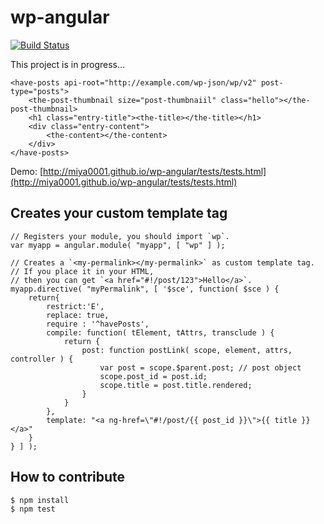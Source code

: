 # wp-angular

[![Build Status](https://travis-ci.org/miya0001/wp-angular.svg?branch=master)](https://travis-ci.org/miya0001/wp-angular)

This project is in progress...

```
<have-posts api-root="http://example.com/wp-json/wp/v2" post-type="posts">
	<the-post-thumbnail size="post-thumbnaiil" class="hello"></the-post-thumbnail>
	<h1 class="entry-title"><the-title></the-title></h1>
	<div class="entry-content">
		<the-content></the-content>
	</div>
</have-posts>
```

Demo: [http://miya0001.github.io/wp-angular/tests/tests.html](http://miya0001.github.io/wp-angular/tests/tests.html)

## Creates your custom template tag

```
// Registers your module, you should import `wp`.
var myapp = angular.module( "myapp", [ "wp" ] );

// Creates a `<my-permalink></my-permalink>` as custom template tag.
// If you place it in your HTML,
// then you can get `<a href="#!/post/123">Hello</a>`.
myapp.directive( "myPermalink", [ '$sce', function( $sce ) {
	return{
		restrict:'E',
		replace: true,
		require : '^havePosts',
		compile: function( tElement, tAttrs, transclude ) {
			return {
				post: function postLink( scope, element, attrs, controller ) {
					var post = scope.$parent.post; // post object
					scope.post_id = post.id;
					scope.title = post.title.rendered;
				}
			}
		},
		template: "<a ng-href=\"#!/post/{{ post_id }}\">{{ title }}</a>"
	}
} ] );
```

## How to contribute

```
$ npm install
$ npm test
```
